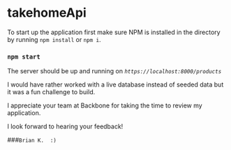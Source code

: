 # takehomeApi

To start up the application first make sure NPM is installed in the directory by running `npm install` or `npm i`.

### `npm start`

The server should be up and running on *`https://localhost:8000/products`*

I would have rather worked with a live database instead of seeded data but it was a fun challenge to build.

I appreciate your team at Backbone for taking the time to review my application.

I look forward to hearing your feedback!

###`Brian K.  :)`
